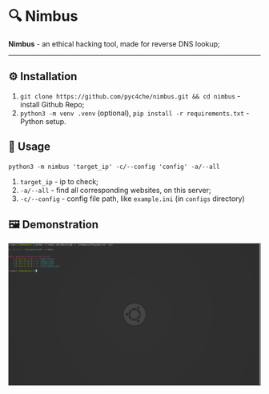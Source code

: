 # 🔍 Nimbus

**Nimbus** - an ethical hacking tool, made for reverse DNS lookup;

---

## ⚙️ Installation

1. `git clone https://github.com/pyc4che/nimbus.git && cd nimbus` - install Github Repo;
2. `python3 -m venv .venv` (optional), `pip install -r requirements.txt` - Python setup.

## 📑 Usage

`python3 -m nimbus 'target_ip' -c/--config 'config' -a/--all`

1. `target_ip` - ip to check;
2. `-a/--all` - find all corresponding websites, on this server;
3. `-c/--config` - config file path, like `example.ini` (in `configs` directory)

## 🖼️ Demonstration

![preview](/imgs/preview.png)
